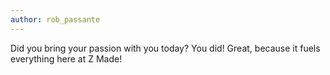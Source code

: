 ```yaml
---
author: rob_passante
---
```

Did you bring your passion with you today? You did! Great, because it fuels everything here at Z Made!